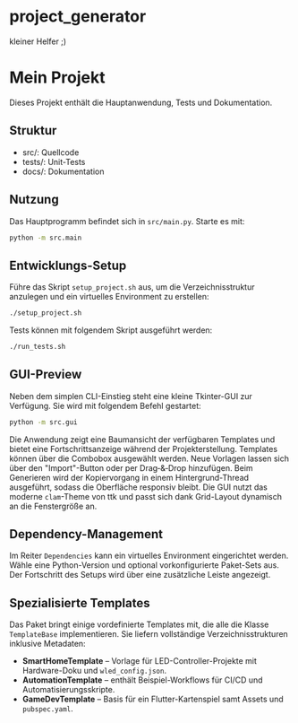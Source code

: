 # project_generator

kleiner Helfer ;)

# Mein Projekt

Dieses Projekt enthält die Hauptanwendung, Tests und Dokumentation.

## Struktur

* src/: Quellcode
* tests/: Unit-Tests
* docs/: Dokumentation

## Nutzung

Das Hauptprogramm befindet sich in `src/main.py`. Starte es mit:

```bash
python -m src.main
```

## Entwicklungs-Setup

Führe das Skript `setup_project.sh` aus, um die Verzeichnisstruktur anzulegen und ein virtuelles Environment zu erstellen:

```bash
./setup_project.sh
```

Tests können mit folgendem Skript ausgeführt werden:

```bash
./run_tests.sh
```


## GUI-Preview

Neben dem simplen CLI-Einstieg steht eine kleine Tkinter-GUI zur Verfügung. Sie wird mit folgendem Befehl gestartet:

```bash
python -m src.gui
```

Die Anwendung zeigt eine Baumansicht der verfügbaren Templates und bietet eine Fortschrittsanzeige während der Projekterstellung.
Templates können über die Combobox ausgewählt werden. Neue Vorlagen lassen sich über den "Import"-Button oder per Drag‑&‑Drop hinzufügen. Beim Generieren wird der Kopiervorgang in einem Hintergrund-Thread ausgeführt, sodass die Oberfläche responsiv bleibt.
Die GUI nutzt das moderne ``clam``-Theme von ttk und passt sich dank Grid-Layout dynamisch an die Fenstergröße an.

## Dependency-Management

Im Reiter ``Dependencies`` kann ein virtuelles Environment eingerichtet werden.
Wähle eine Python-Version und optional vorkonfigurierte Paket-Sets aus.
Der Fortschritt des Setups wird über eine zusätzliche Leiste angezeigt.

## Spezialisierte Templates

Das Paket bringt einige vordefinierte Templates mit, die alle die Klasse
``TemplateBase`` implementieren. Sie liefern vollständige Verzeichnisstrukturen
inklusive Metadaten:

- **SmartHomeTemplate** – Vorlage für LED-Controller-Projekte mit Hardware-Doku
  und ``wled_config.json``.
- **AutomationTemplate** – enthält Beispiel-Workflows für CI/CD und
  Automatisierungsskripte.
- **GameDevTemplate** – Basis für ein Flutter-Kartenspiel samt Assets und
  ``pubspec.yaml``.
